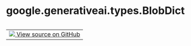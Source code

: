 <div itemscope itemtype="http://developers.google.com/ReferenceObject">
<meta itemprop="name" content="google.generativeai.types.BlobDict" />
<meta itemprop="path" content="Stable" />
</div>

# google.generativeai.types.BlobDict

<!-- Insert buttons and diff -->

<table class="tfo-notebook-buttons tfo-api nocontent" align="left">
<td>
  <a target="_blank" href="https://github.com/google/generative-ai-python/blob/master/google/generativeai/types/content_types.py#L153-L155">
    <img src="https://www.tensorflow.org/images/GitHub-Mark-32px.png" />
    View source on GitHub
  </a>
</td>
</table>





<!-- Placeholder for "Used in" -->


